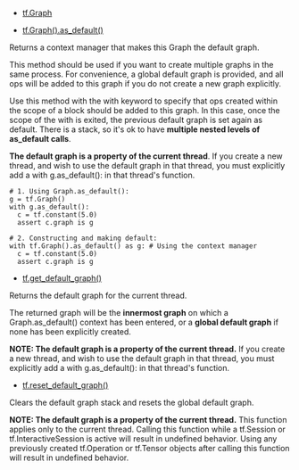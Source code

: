 - [tf.Graph](https://www.tensorflow.org/api_docs/python/tf/Graph)

- [tf.Graph().as_default()](https://www.tensorflow.org/api_docs/python/tf/Graph#as_default)

Returns a context manager that makes this Graph the default graph.

This method should be used if you want to create multiple graphs in the same process. For convenience, a global default graph is provided, and all ops will be added to this graph if you do not create a new graph explicitly.

Use this method with the with keyword to specify that ops created within the scope of a block should be added to this graph. In this case, once the scope of the with is exited, the previous default graph is set again as default. There is a stack, so it's ok to have **multiple nested levels of as_default calls**.

**The default graph is a property of the current thread**. If you create a new thread, and wish to use the default graph in that thread, you must explicitly add a with g.as_default(): in that thread's function.
```
# 1. Using Graph.as_default():
g = tf.Graph()
with g.as_default():
  c = tf.constant(5.0)
  assert c.graph is g

# 2. Constructing and making default:
with tf.Graph().as_default() as g: # Using the context manager
  c = tf.constant(5.0)
  assert c.graph is g
```

- [tf.get_default_graph()](https://www.tensorflow.org/api_docs/python/tf/get_default_graph)

Returns the default graph for the current thread.

The returned graph will be the **innermost graph** on which a Graph.as_default() context has been entered, or a **global default graph** if none has been explicitly created.

**NOTE: The default graph is a property of the current thread.** If you create a new thread, and wish to use the default graph in that thread, you must explicitly add a with g.as_default(): in that thread's function.

- [tf.reset_default_graph()](https://www.tensorflow.org/api_docs/python/tf/reset_default_graph)

Clears the default graph stack and resets the global default graph.

**NOTE: The default graph is a property of the current thread.** This function applies only to the current thread. Calling this function while a tf.Session or tf.InteractiveSession is active will result in undefined behavior. Using any previously created tf.Operation or tf.Tensor objects after calling this function will result in undefined behavior.
